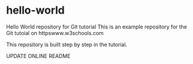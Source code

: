# hello-world
Hello World repository for Git tutorial
This is an example repository for the Git tutoial on httpswww.w3schools.com

This repository is built step by step in the tutorial.

UPDATE ONLINE README
